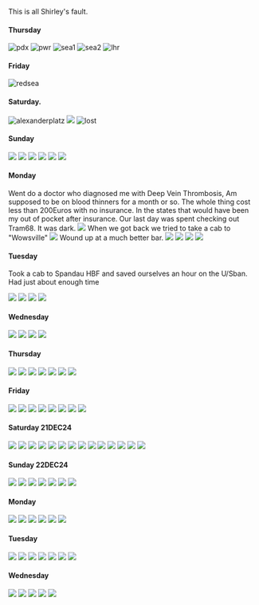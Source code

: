 
This is all Shirley's fault.
#### Thursday
![pdx](images/pdx12dec24.png.png)
![pwr](images/power.jpg)
![sea1](images/sea12dec24-a.jpg)
![sea2](images/sea12dec24-b.jpg)
![lhr](images/LHR13DEC24.jpg)
#### Friday 
![redsea](images/redsea.jpg)
#### Saturday.
![alexanderplatz](images/alexanderplat.jpg)
![](images/alexanderplatz.jpg.jpeg)
![lost](images/lost.jpg)
#### Sunday
![](images/kudamn.jpeg)
![](images/tiergarten1.jpg)
![](images/tiergarten2.jpg)
![](images/victorycollumn.jpg)
![](images/shirleyasarussian.jpg)
![](images/watchingus.jpg)
#### Monday
Went do a doctor who diagnosed me with Deep Vein Thrombosis, Am supposed to be on blood thinners for a month or so.
The whole thing cost less than 200Euros with no insurance. 
In the states that would have been my out of pocket after insurance.
Our last day was spent checking out Tram68. It was dark.
![](images/tramtonowhere.jpg)
When we got back we tried to take a cab to "Wowsville"
![](images/nowow.jpg)
Wound up at a much better bar.
![](images/gibtesbesserheir.jpg)
![](images/club49.jpg)
![](images/wowok.jpg)
![](images/happy.jpg)
#### Tuesday
Took a cab to Spandau HBF and saved ourselves an hour on the U/Sban. Had just about enough time 

![](images/koelnerdom.jpg)
![](images/shirleyamdom.jpg)
![](images/domart.jpg)
![](images/thedom.jpeg)

#### Wednesday

![](images/safeonthetrain.jpg)
![](images/friedrichbad.jpg)
![](images/badenbadenweinachtsmarkt.jpg)
![](images/badenbadenfood.jpg)

#### Thursday
![](images/badenbadenwindow.jpg)
![](images/kalrsruhehbf.jpg)
![](images/karlsruhenachstutti.jpg)
![](images/stuttiefoodie.jpg)
![](images/farriswheel.jpg)
![](images/stgflughaven.jpg)
![](images/noknees.jpg)

#### Friday
![](images/roomwithaview.jpg)
![](images/hotelcerevantes.jpg)
![](images/themushroomfromours.jpg)
![](images/theroomfromthemushroom.jpg)
![](images/highonthemushroom.jpg)
![](images/tapas1.jpg)
![](images/tapas2.jpg)
![](images/nightcap.jpg)

#### Saturday 21DEC24
![](images/smallchapel.jpg)
![](images/lunchtapas.jpg)
![](images/outsidethecathedral.jpg)
![](images/shrubbery.jpg)
![](images/alcazar1.jpg)
![](images/alcazar4.jpg)
![](images/alcazar5.jpg)
![](images/alcazardrinks.jpg)
![](images/alcazar2.jpg)
![](images/alcazar3.jpg)
![](images/carriageride1.jpg)
![](images/carriageride2.jpg)
![](images/carriageride3.jpg)
![](images/lastmeal.jpg)

#### Sunday 22DEC24
![](images/spanishcountryside.jpg)
![](images/madarrival.jpg)
![](images/madfirstmeal.jpg)
![](images/madgrinch.jpg)
![](images/noimporta.jpg)
![](images/madcarolers.jpg)
![](images/madlate.jpg)

#### Monday
![](images/sophia.jpg)
![](images/sophiacafe.jpg)
![](images/orozco.jpg)
![](images/grozliketrump.jpg)
![](images/guernica.jpg)
![](images/mad.jpg)

#### Tuesday 
![](images/caixa.jpg)
![](images/lillielbe.jpg)
![](images/dinosaurs.jpg)
![](images/caixacafe.jpg)
![](images/cafebyprado.jpg)
![](images/waitingforflamenco.jpg)
![](images/madflamenco.jpg)

#### Wednesday 
![](images/iberiacrew.jpg)
![](images/lhrout.jpg)
![](images/canada1.jpg)
![](images/canada2.jpg)
![](images/pdx.jpg)